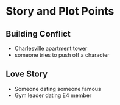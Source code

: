 # Story and Plot Points

## Building Conflict
- Charlesville apartment tower
- someone tries to push off a character

## Love Story
- Someone dating someone famous
- Gym leader dating E4 member